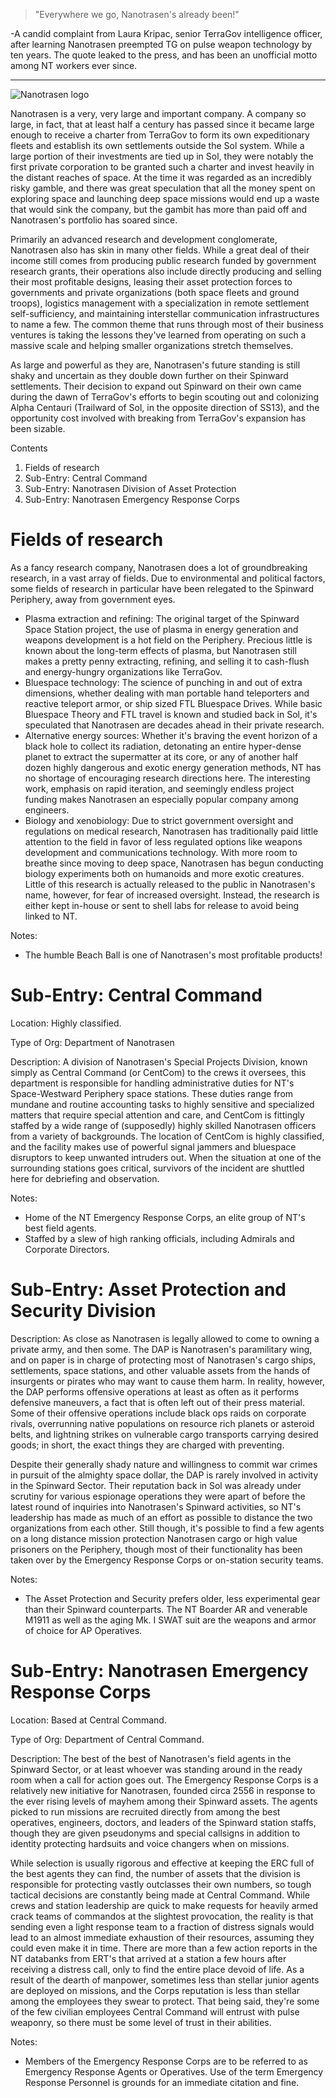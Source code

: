 > "Everywhere we go, Nanotrasen's already been!" 

-A candid complaint from Laura Kripac, senior TerraGov intelligence officer, after learning Nanotrasen preempted TG on pulse weapon technology by ten years. The quote leaked to the press, and has been an unofficial motto among NT workers ever since. 
***

![Nanotrasen logo](https://upload.wikimedia.org/wikipedia/commons/2/23/Nanotrasen_Logo.png)

Nanotrasen is a very, very large and important company. A company so large, in fact, that at least half a century has passed since it became large enough to receive a charter from TerraGov to form its own expeditionary fleets and establish its own settlements outside the Sol system. While a large portion of their investments are tied up in Sol, they were notably the first private corporation to be granted such a charter and invest heavily in the distant reaches of space. At the time it was regarded as an incredibly risky gamble, and there was great speculation that all the money spent on exploring space and launching deep space missions would end up a waste that would sink the company, but the gambit has more than paid off and Nanotrasen's portfolio has soared since.

Primarily an advanced research and development conglomerate, Nanotrasen also has skin in many other fields. While a great deal of their income still comes from producing public research funded by government research grants, their operations also include directly producing and selling their most profitable designs, leasing their asset protection forces to governments and private organizations (both space fleets and ground troops), logistics management with a specialization in remote settlement self-sufficiency, and maintaining interstellar communication infrastructures to name a few. The common theme that runs through most of their business ventures is taking the lessons they've learned from operating on such a massive scale and helping smaller organizations stretch themselves.

As large and powerful as they are, Nanotrasen's future standing is still shaky and uncertain as they double down further on their Spinward settlements. Their decision to expand out Spinward on their own came during the dawn of TerraGov's efforts to begin scouting out and colonizing Alpha Centauri (Trailward of Sol, in the opposite direction of SS13), and the opportunity cost involved with breaking from TerraGov's expansion has been sizable.


Contents

1. Fields of research
2. Sub-Entry: Central Command
3. Sub-Entry: Nanotrasen Division of Asset Protection
4. Sub-Entry: Nanotrasen Emergency Response Corps

# Fields of research

As a fancy research company, Nanotrasen does a lot of groundbreaking research, in a vast array of fields. Due to environmental and political factors, some fields of research in particular have been relegated to the Spinward Periphery, away from government eyes.

* Plasma extraction and refining: The original target of the Spinward Space Station project, the use of plasma in energy generation and weapons development is a hot field on the Periphery. Precious little is known about the long-term effects of plasma, but Nanotrasen still makes a pretty penny extracting, refining, and selling it to cash-flush and energy-hungry organizations like TerraGov.
* Bluespace technology: The science of punching in and out of extra dimensions, whether dealing with man portable hand teleporters and reactive teleport armor, or ship sized FTL Bluespace Drives. While basic Bluespace Theory and FTL travel is known and studied back in Sol, it's speculated that Nanotrasen are decades ahead in their private research.
* Alternative energy sources: Whether it's braving the event horizon of a black hole to collect its radiation, detonating an entire hyper-dense planet to extract the supermatter at its core, or any of another half dozen highly dangerous and exotic energy generation methods, NT has no shortage of encouraging research directions here. The interesting work, emphasis on rapid iteration, and seemingly endless project funding makes Nanotrasen an especially popular company among engineers.
* Biology and xenobiology: Due to strict government oversight and regulations on medical research, Nanotrasen has traditionally paid little attention to the field in favor of less regulated options like weapons development and communications technology. With more room to breathe since moving to deep space, Nanotrasen has begun conducting biology experiments both on humanoids and more exotic creatures. Little of this research is actually released to the public in Nanotrasen's name, however, for fear of increased oversight. Instead, the research is either kept in-house or sent to shell labs for release to avoid being linked to NT.

Notes:
* The humble Beach Ball is one of Nanotrasen's most profitable products!


# Sub-Entry: Central Command

Location: Highly classified.

Type of Org: Department of Nanotrasen

Description: A division of Nanotrasen's Special Projects Division, known simply as Central Command (or CentCom) to the crews it oversees, this department is responsible for handling administrative duties for NT's Space-Westward Periphery space stations. These duties range from mundane and routine accounting tasks to highly sensitive and specialized matters that require special attention and care, and CentCom is fittingly staffed by a wide range of (supposedly) highly skilled Nanotrasen officers from a variety of backgrounds. The location of CentCom is highly classified, and the facility makes use of powerful signal jammers and bluespace disruptors to keep unwanted intruders out. When the situation at one of the surrounding stations goes critical, survivors of the incident are shuttled here for debriefing and observation.

Notes:
* Home of the NT Emergency Response Corps, an elite group of NT's best field agents.
* Staffed by a slew of high ranking officials, including Admirals and Corporate Directors.


# Sub-Entry: Asset Protection and Security Division

Description: As close as Nanotrasen is legally allowed to come to owning a private army, and then some. The DAP is Nanotrasen's paramilitary wing, and on paper is in charge of protecting most of Nanotrasen's cargo ships, settlements, space stations, and other valuable assets from the hands of insurgents or pirates who may want to cause them harm. In reality, however, the DAP performs offensive operations at least as often as it performs defensive maneuvers, a fact that is often left out of their press material. Some of their offensive operations include black ops raids on corporate rivals, overrunning native populations on resource rich planets or asteroid belts, and lightning strikes on vulnerable cargo transports carrying desired goods; in short, the exact things they are charged with preventing.

Despite their generally shady nature and willingness to commit war crimes in pursuit of the almighty space dollar, the DAP is rarely involved in activity in the Spinward Sector. Their reputation back in Sol was already under scrutiny for various espionage operations they were apart of before the latest round of inquiries into Nanotrasen's Spinward activities, so NT's leadership has made as much of an effort as possible to distance the two organizations from each other. Still though, it's possible to find a few agents on a long distance mission protection Nanotrasen cargo or high value prisoners on the Periphery, though most of their functionality has been taken over by the Emergency Response Corps or on-station security teams.

Notes:
* The Asset Protection and Security prefers older, less experimental gear than their Spinward counterparts. The NT Boarder AR and venerable M1911 as well as the aging Mk. I SWAT suit are the weapons and armor of choice for AP Operatives.


# Sub-Entry: Nanotrasen Emergency Response Corps

Location: Based at Central Command.

Type of Org: Department of Central Command.

Description: The best of the best of Nanotrasen's field agents in the Spinward Sector, or at least whoever was standing around in the ready room when a call for action goes out. The Emergency Response Corps is a relatively new initiative for Nanotrasen, founded circa 2556 in response to the ever rising levels of mayhem among their Spinward assets. The agents picked to run missions are recruited directly from among the best operatives, engineers, doctors, and leaders of the Spinward station staffs, though they are given pseudonyms and special callsigns in addition to identity protecting hardsuits and voice changers when on missions.

While selection is usually rigorous and effective at keeping the ERC full of the best agents they can find, the number of assets that the division is responsible for protecting vastly outclasses their own numbers, so tough tactical decisions are constantly being made at Central Command. While crews and station leadership are quick to make requests for heavily armed crack teams of commandos at the slightest provocation, the reality is that sending even a light response team to a fraction of distress signals would lead to an almost immediate exhaustion of their resources, assuming they could even make it in time. There are more than a few action reports in the NT databanks from ERT's that arrived at a station a few hours after receiving a distress call, only to find the entire place devoid of life. As a result of the dearth of manpower, sometimes less than stellar junior agents are deployed on missions, and the Corps reputation is less than stellar among the employees they swear to protect. That being said, they're some of the few civilian employees Central Command will entrust with pulse weaponry, so there must be some level of trust in their abilities.

Notes:
* Members of the Emergency Response Corps are to be referred to as Emergency Response Agents or Operatives. Use of the term Emergency Response Personnel is grounds for an immediate citation and fine.
